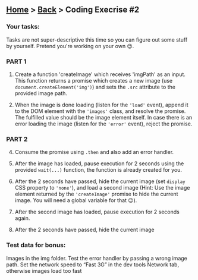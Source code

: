 ## [Home](../../../README.md) > [Back](../lesson.md) > Coding Execrise #2

### Your tasks:

Tasks are not super-descriptive this time so you can figure out some stuff by yourself. Pretend you're working on your own 😉.

### PART 1

1. Create a function 'createImage' which receives 'imgPath' as an input. This function returns a promise which creates a new image (use `document.createElement('img')`) and sets the `.src` attribute to the provided image path.

2. When the image is done loading (listen for the `'load'` event), append it to the DOM element with the `'images'` class, and resolve the promise. The fulfilled value should be the image element itself. In case there is an error loading the image (listen for the `'error'` event), reject the promise.

### PART 2

4. Consume the promise using `.then` and also add an error handler.

5. After the image has loaded, pause execution for 2 seconds using the provided `wait(...)` function, the function is already created for you.

6. After the 2 seconds have passed, hide the current image (set `display` CSS property to `'none'`), and load a second image (Hint: Use the image element returned by the `'createImage'` promise to hide the current image. You will need a global variable for that 😉).

7. After the second image has loaded, pause execution for 2 seconds again.

8. After the 2 seconds have passed, hide the current image

### Test data for bonus:

Images in the img folder. Test the error handler by passing a wrong image path. Set the network speed to “Fast 3G” in the dev tools Network tab, otherwise images load too fast
